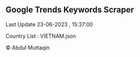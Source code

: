

## Google Trends Keywords Scraper 
 
Last Update 23-06-2023 , 15:37:00

Country List :
VIETNAM.json



© Abdul Muttaqin 
